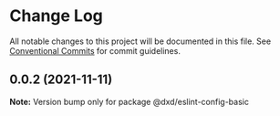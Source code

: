 # Change Log

All notable changes to this project will be documented in this file.
See [Conventional Commits](https://conventionalcommits.org) for commit guidelines.

## 0.0.2 (2021-11-11)

**Note:** Version bump only for package @dxd/eslint-config-basic
